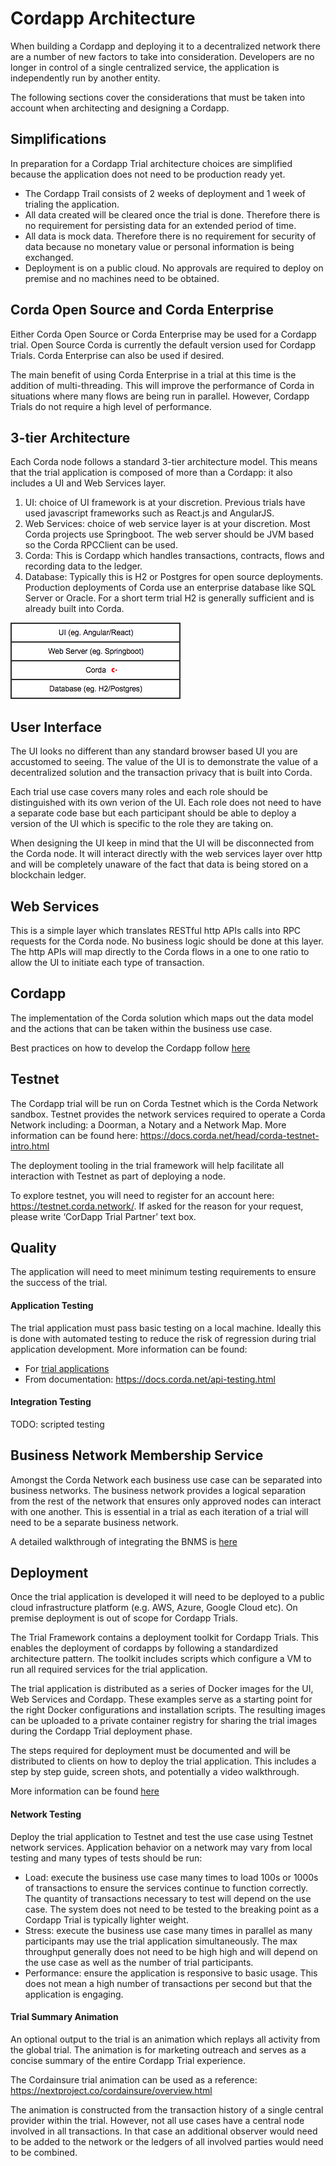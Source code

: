 # Cordapp Architecture 
When building a Cordapp and deploying it to a decentralized network there are a number of new factors to take into consideration. Developers are no longer in control of a single centralized service, the application is independently run by another entity. 

The following sections cover the considerations that must be taken into account when architecting and designing a Cordapp.

## Simplifications
In preparation for a Cordapp Trial architecture choices are simplified because the application does not need to be production ready yet. 
- The Cordapp Trail consists of 2 weeks of deployment and 1 week of trialing the application.
- All data created will be cleared once the trial is done. Therefore there is no requirement for persisting data for an extended period of time. 
- All data is mock data. Therefore there is no requirement for security of data because no monetary value or personal information is being exchanged.
- Deployment is on a public cloud. No approvals are required to deploy on premise and no machines need to be obtained.

## Corda Open Source and Corda Enterprise
Either Corda Open Source or Corda Enterprise may be used for a Cordapp trial. Open Source Corda is currently the default version used for Cordapp Trials. Corda Enterprise can also be used if desired.

The main benefit of using Corda Enterprise in a trial at this time is the addition of multi-threading. This will improve the performance of Corda in situations where many flows are being run in parallel. However, Cordapp Trials do not require a high level of performance.

## 3-tier Architecture
Each Corda node follows a standard 3-tier architecture model. This means that the trial application is composed of more than a Cordapp: it also includes a UI and Web Services layer.

1. UI: choice of UI framework is at your discretion. Previous trials have used javascript frameworks such as React.js and AngularJS.
2.	Web Services: choice of web service layer is at your discretion. Most Corda projects use Springboot. The web server should be JVM based so the Corda RPCClient can be used.
3.	Corda: This is Cordapp which handles transactions, contracts, flows and recording data to the ledger.
4. Database: Typically this is H2 or Postgres for open source deployments. Production deployments of Corda use an enterprise database like SQL Server or Oracle. For a short term trial H2 is generally sufficient and is already built into Corda.

![alt text](../images/basic_architecture.png "Standard Architecture")

## User Interface
The UI looks no different than any standard browser based UI you are accustomed to seeing. The value of the UI is to demonstrate the value of a decentralized solution and the transaction privacy that is built into Corda.

Each trial use case covers many roles and each role should be distinguished with its own verion of the UI. Each role does not need to have a separate code base but each participant should be able to deploy a version of the UI which is specific to the role they are taking on.

When designing the UI keep in mind that the UI will be disconnected from the Corda node. It will interact directly with the web services layer over http and will be completely unaware of the fact that data is being stored on a blockchain ledger. 

## Web Services
This is a simple layer which translates RESTful http APIs calls into RPC requests for the Corda node. No business logic should be done at this layer. The http APIs will map directly to the Corda flows in a one to one ratio to allow the UI to initiate each type of transaction.

## Cordapp
The implementation of the Corda solution which maps out the data model and the actions that can be taken within the business use case. 

Best practices on how to develop the Cordapp follow [here](./cordapp_development_best_practices.md)

## Testnet
The Cordapp trial will be run on Corda Testnet which is the Corda Network sandbox. Testnet provides the network services required to operate a Corda Network including: a Doorman, a Notary and a Network Map. More information can be found here: https://docs.corda.net/head/corda-testnet-intro.html

The deployment tooling in the trial framework will help facilitate all interaction with Testnet as part of deploying a node. 

To explore testnet, you will need to register for an account here: https://testnet.corda.network/. If asked for the reason for your request, please write ‘CorDapp Trial Partner’ text box.

## Quality
The application will need to meet minimum testing requirements to ensure the success of the trial.

#### Application Testing
The trial application must pass basic testing on a local machine. Ideally this is done with automated testing to reduce the risk of regression during trial application development. More information can be found:
 - For [trial applications](./cordapp_testing.md)
 - From documentation: https://docs.corda.net/api-testing.html

#### Integration Testing
TODO: scripted testing

## Business Network Membership Service

Amongst the Corda Network each business use case can be separated into business networks. The business network provides a logical separation from the rest of the network that ensures only approved nodes can interact with one another. This is essential in a trial as each iteration of a trial will need to be a separate business network.

A detailed walkthrough of integrating the BNMS is [here](./bnms_integration.md)
 
## Deployment
Once the trial application is developed it will need to be deployed to a public cloud infrastructure platform (e.g. AWS, Azure, Google Cloud etc). On premise deployment is out of scope for Cordapp Trials.

The Trial Framework contains a deployment toolkit for Cordapp Trials. This enables the deployment of cordapps by following a standardized architecture pattern. The toolkit includes scripts which configure a VM to run all required services for the trial application.

The trial application is distributed as a series of Docker images for the UI, Web Services and Cordapp. These examples serve as a starting point for the right Docker configurations and installation scripts. The resulting images can be uploaded to a private container registry for sharing the trial images during the Cordapp Trial deployment phase.

The steps required for deployment must be documented and will be distributed to clients on how to deploy the trial application. This includes a step by step guide, screen shots, and potentially a video walkthrough.

More information can be found [here](../deployment_toolkit.md)

#### Network Testing
Deploy the trial application to Testnet and test the use case using Testnet network services. Application behavior on a network may vary from local testing and many types of tests should be run:
- Load: execute the business use case many times to load 100s or 1000s of transactions to ensure the services continue to function correctly. The quantity of transactions necessary to test will depend on the use case. The system does not need to be tested to the breaking point as a Cordapp Trial is typically lighter weight.
- Stress: execute the business use case many times in parallel as many participants may use the trial application simultaneously. The max throughput generally does not need to be high high and will depend on the use case as well as the number of trial participants.
- Performance: ensure the application is responsive to basic usage. This does not mean a high number of transactions per second but that the application is engaging.

#### Trial Summary Animation
An optional output to the trial is an animation which replays all activity from the global trial. The animation is for marketing outreach and serves as a concise summary of the entire Cordapp Trial experience.

The Cordainsure trial animation can be used as a reference: https://nextproject.co/cordainsure/overview.html

The animation is constructed from the transaction history of a single central provider within the trial. However, not all use cases have a central node involved in all transactions. In that case an additional observer would need to be added to the network or the ledgers of all involved parties would need to be combined.